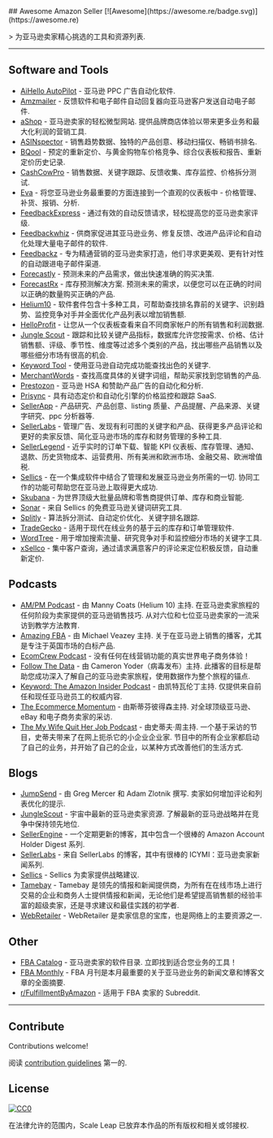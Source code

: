 <div class="github-widget" data-repo="ScaleLeap/awesome-amazon-seller"></div>
<script async src="https://pagead2.googlesyndication.com/pagead/js/adsbygoogle.js"></script><ins class="adsbygoogle" style="display:block" data-ad-client="ca-pub-6890694312814945" data-ad-slot="5473692530" data-ad-format="auto"  data-full-width-responsive="true"></ins>
## Awesome Amazon Seller [![Awesome](https://awesome.re/badge.svg)](https://awesome.re)

&gt; 为亚马逊卖家精心挑选的工具和资源列表.



---

## Software and Tools

- [AiHello AutoPilot](https://www.aihello.com/) - 亚马逊 PPC 广告自动化软件.
- [Amzmailer](https://amzmailer.com/) - 反馈软件和电子邮件自动回复器向亚马逊客户发送自动电子邮件.
- [aShop](https://ashop.co)  - 亚马逊卖家的轻松微型网站. 提供品牌商店体验以带来更多业务和最大化利润的营销工具.
- [ASINspector](https://asinspector.com/) - 销售趋势数据、独特的产品创意、移动扫描仪、畅销书排名.
- [BQool](https://www.bqool.com/) - 预定的重新定价、与黄金购物车价格竞争、综合仪表板和报告、重新定价历史记录.
- [CashCowPro](https://www.cashcowpro.com/) - 销售数据、关键字跟踪、反馈收集、库存监控、价格拆分测试.
- [Eva](https://eva.guru/) - 将您亚马逊业务最重要的方面连接到一个直观的仪表板中 - 价格管理、补货、报销、分析.
- [FeedbackExpress](https://www.feedbackexpress.com/) - 通过有效的自动反馈请求，轻松提高您的亚马逊卖家评级.
- [Feedbackwhiz](https://www.feedbackwhiz.com/) - 供商家促进其亚马逊业务、修复反馈、改进产品评论和自动化处理大量电子邮件的软件.
- [Feedbackz](https://www.feedbackz.com/) - 专为精通营销的亚马逊卖家打造，他们寻求更美观、更有针对性的自动跟进电子邮件渠道.
- [Forecastly](https://www.forecast.ly/) - 预测未来的产品需求，做出快速准确的购买决策.
- [ForecastRx](https://www.forecastrx.com/)  - 库存预测解决方案. 预测未来的需求，以便您可以在正确的时间以正确的数量购买正确的产品.
- [Helium10](https://www.helium10.com/) - 软件套件包含十多种工具，可帮助查找排名靠前的关键字、识别趋势、监控竞争对手并全面优化产品列表以增加销售额.
- [HelloProfit](https://helloprofit.com/) - 让您从一个仪表板查看来自不同商家帐户的所有销售和利润数据.
- [Jungle Scout](https://www.junglescout.com/) - 跟踪和比较关键产品指标，数据库允许您按需求、价格、估计销售额、评级、季节性、维度等过滤多个类别的产品，找出哪些产品销售以及哪些细分市场有很高的机会.
- [Keyword Tool](https://keywordtool.io/amazon) - 使用亚马逊自动完成功能查找出色的关键字.
- [MerchantWords](https://www.merchantwords.com/) - 查找高度具体的关键字词组，帮助买家找到您销售的产品.
- [Prestozon](https://prestozon.com/) - 亚马逊 HSA 和赞助产品广告的自动化和分析.
- [Prisync](https://prisync.com/) - 具有动态定价和自动化引擎的价格监控和跟踪 SaaS.
- [SellerApp](https://www.sellerapp.com/) - 产品研究、产品创意、listing 质量、产品提醒、产品来源、关键字研究、ppc 分析器等.
- [SellerLabs](https://www.sellerlabs.com/tools/) - 管理广告、发现有利可图的关键字和产品、获得更多产品评论和更好的卖家反馈、简化亚马逊市场的库存和财务管理的多种工具.
- [SellerLegend](https://sellerlegend.com/) - 近乎实时的订单下载、智能 KPI 仪表板、库存管理、通知、退款、历史货物成本、运营费用、所有美洲和欧洲市场、金融交易、欧洲增值税.
- [Sellics](https://sellics.com)  - 在一个集成软件中结合了管理和发展亚马逊业务所需的一切. 协同工作的功能可帮助您在亚马逊上取得更大成功.
- [Skubana](https://www.skubana.com/) - 为世界顶级大批量品牌和零售商提供订单、库存和商业智能.
- [Sonar](http://sonar-tool.com/) - 来自 Sellics 的免费亚马逊关键词研究工具.
- [Splitly](https://splitly.com/) - 算法拆分测试、自动定价优化、关键字排名跟踪.
- [TradeGecko](https://www.tradegecko.com/) - 适用于现代在线业务的基于云的库存和订单管理软件.
- [WordTree](https://www.wordtree.io/) - 用于增加搜索流量、研究竞争对手和监控细分市场的关键字工具.
- [xSellco](https://www.xsellco.com/) - 集中客户查询，通过请求满意客户的评论来定位积极反馈，自动重新定价.

## Podcasts

- [AM/PM Podcast](https://www.ampmpodcast.com/)  - 由 Manny Coats (Helium 10) 主持. 在亚马逊卖家旅程的任何阶段为卖家提供的亚马逊销售技巧. 从对六位和七位亚马逊卖家的一流采访到教学方法教育.
- [Amazing FBA](https://amazingfba.com/blog-podcast/)  - 由 Michael Veazey 主持. 关于在亚马逊上销售的播客，尤其是专注于英国市场的白标产品.
- [EcomCrew Podcast](https://www.ecomcrew.com/ecomcrew-podcast/) - 没有任何在线营销功能的真实世界电子商务体验！
- [Follow The Data](https://viral-launch.com/follow-the-data-amazon-fba-seller-podcast.html)  - 由 Cameron Yoder（病毒发布）主持. 此播客的目标是帮助您成功深入了解自己的亚马逊卖家旅程，使用数据作为整个旅程的锚点.
- [Keyword: The Amazon Insider Podcast](http://keywordpodcast.com/)  - 由凯特瓦伦丁主持. 仅提供来自前任和现任亚马逊员工的权威内容.
- [The Ecommerce Momentum](https://ecommercemomentum.com/)  - 由斯蒂芬彼得森主持. 对全球顶级亚马逊、eBay 和电子商务卖家的采访.
- [The My Wife Quit Her Job Podcast](https://mywifequitherjob.com/category/podcast/)  - 由史蒂夫·周主持. 一个基于采访的节目，史蒂夫带来了在网上扼杀它的小企业企业家. 节目中的所有企业家都启动了自己的业务，并开始了自己的企业，以某种方式改善他们的生活方式.

## Blogs

- [JumpSend](https://www.jumpsend.com/blog/)  - 由 Greg Mercer 和 Adam Zlotnik 撰写. 卖家如何增加评论和列表优化的提示.
- [JungleScout](https://www.junglescout.com/blog/)  - 宇宙中最新的亚马逊卖家资源. 了解最新的亚马逊战略并在竞争中保持领先地位.
- [SellerEngine](https://sellerengine.com/blog/) - 一个定期更新的博客，其中包含一个很棒的 Amazon Account Holder Digest 系列.
- [SellerLabs](https://www.sellerlabs.com/blog/) - 来自 SellerLabs 的博客，其中有很棒的 ICYMI：亚马逊卖家新闻系列.
- [Sellics](https://sellics.com/blog) - Sellics 为卖家提供战略建议.
- [Tamebay](https://tamebay.com/) - Tamebay 是领先的情报和新闻提供商，为所有在在线市场上进行交易的企业和商务人士提供情报和新闻，无论他们是希望提高销售额的经验丰富的超级卖家，还是寻求建议和最佳实践的初学者.
- [WebRetailer](https://www.webretailer.com/) - WebRetailer 是卖家信息的宝库，也是网络上的主要资源之一.

## Other

- [FBA Catalog](https://fbacatalog.com)  - 亚马逊卖家的软件目录. 立即找到适合您业务的工具！
- [FBA Monthly](https://fbamonthly.com) - FBA 月刊是本月最重要的关于亚马逊业务的新闻文章和博客文章的全面摘要.
- [r/FulfillmentByAmazon](https://www.reddit.com/r/FulfillmentByAmazon/) - 适用于 FBA 卖家的 Subreddit.

---

## Contribute

Contributions welcome!

阅读 [contribution guidelines](https://github.com/ScaleLeap/awesome-amazon-seller/blob/master/contributing.md) 第一的.

## License

[![CC0](https://mirrors.creativecommons.org/presskit/buttons/88x31/svg/cc-zero.svg)](http://creativecommons.org/publicdomain/zero/1.0)

在法律允许的范围内，Scale Leap 已放弃本作品的所有版权和相关或邻接权.
